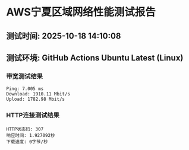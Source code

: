 # AWS宁夏区域网络性能测试报告
## 测试时间: 2025-10-18 14:10:08
## 测试环境: GitHub Actions Ubuntu Latest (Linux)

### 带宽测试结果
```
Ping: 7.005 ms
Download: 1910.11 Mbit/s
Upload: 1782.98 Mbit/s
```

### HTTP连接测试结果
```
HTTP状态码: 307
响应时间: 1.927092秒
下载速度: 0字节/秒
```

